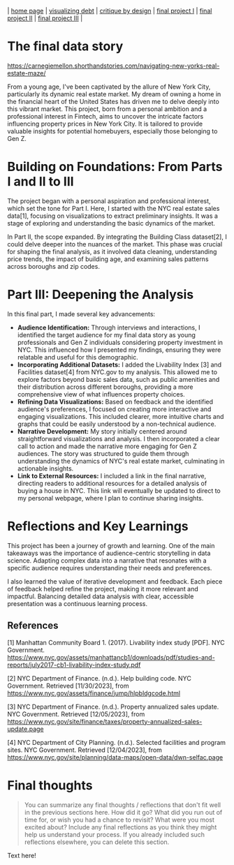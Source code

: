 | [home page](https://cmustudent.github.io/tswd-portfolio-templates/) | [visualizing debt](visualizing-government-debt) | [critique by design](critique-by-design) | [final project I](final-project-part-one) | [final project II](final-project-part-two) | [final project III](final-project-part-three) |

# The final data story
https://carnegiemellon.shorthandstories.com/navigating-new-yorks-real-estate-maze/ 

From a young age, I've been captivated by the allure of New York City, particularly its dynamic real estate market. My dream of owning a home in the financial heart of the United States has driven me to delve deeply into this vibrant market. This project, born from a personal ambition and a professional interest in Fintech, aims to uncover the intricate factors influencing property prices in New York City. It is tailored to provide valuable insights for potential homebuyers, especially those belonging to Gen Z.

# Building on Foundations: From Parts I and II to III

The project began with a personal aspiration and professional interest, which set the tone for Part I. Here, I started with the NYC real estate sales data[1], focusing on visualizations to extract preliminary insights. It was a stage of exploring and understanding the basic dynamics of the market.

In Part II, the scope expanded. By integrating the Building Class dataset[2], I could delve deeper into the nuances of the market. This phase was crucial for shaping the final analysis, as it involved data cleaning, understanding price trends, the impact of building age, and examining sales patterns across boroughs and zip codes.

# Part III: Deepening the Analysis

In this final part, I made several key advancements:

- **Audience Identification:** Through interviews and interactions, I identified the target audience for my final data story as young professionals and Gen Z individuals considering property investment in NYC. This influenced how I presented my findings, ensuring they were relatable and useful for this demographic.
- **Incorporating Additional Datasets:** I added the Livability Index [3] and Facilities dataset[4] from NYC.gov to my analysis. This allowed me to explore factors beyond basic sales data, such as public amenities and their distribution across different boroughs, providing a more comprehensive view of what influences property choices.
- **Refining Data Visualizations:** Based on feedback and the identified audience's preferences, I focused on creating more interactive and engaging visualizations. This included clearer, more intuitive charts and graphs that could be easily understood by a non-technical audience.
- **Narrative Development:** My story initially centered around straightforward visualizations and analysis. I then incorporated a clear call to action and made the narrative more engaging for Gen Z audiences. The story was structured to guide them through understanding the dynamics of NYC's real estate market, culminating in actionable insights.
- **Link to External Resources:** I included a link in the final narrative, directing readers to additional resources for a detailed analysis of buying a house in NYC. This link will eventually be updated to direct to my personal webpage, where I plan to continue sharing insights.

# Reflections and Key Learnings
This project has been a journey of growth and learning. One of the main takeaways was the importance of audience-centric storytelling in data science. Adapting complex data into a narrative that resonates with a specific audience requires understanding their needs and preferences.

I also learned the value of iterative development and feedback. Each piece of feedback helped refine the project, making it more relevant and impactful. Balancing detailed data analysis with clear, accessible presentation was a continuous learning process.

## References
[1] Manhattan Community Board 1. (2017). Livability index study [PDF]. NYC Government. https://www.nyc.gov/assets/manhattancb1/downloads/pdf/studies-and-reports/july2017-cb1-livability-index-study.pdf

[2] NYC Department of Finance. (n.d.). Help building code. NYC Government. Retrieved [11/30/2023], from https://www.nyc.gov/assets/finance/jump/hlpbldgcode.html 

[3] NYC Department of Finance. (n.d.). Property annualized sales update. NYC Government. Retrieved [12/05/2023], from https://www.nyc.gov/site/finance/taxes/property-annualized-sales-update.page 


[4] NYC Department of City Planning. (n.d.). Selected facilities and program sites. NYC Government. Retrieved [12/04/2023], from https://www.nyc.gov/site/planning/data-maps/open-data/dwn-selfac.page


# Final thoughts
> You can summarize any final thoughts / reflections that don't fit well in the previous sections here.  How did it go?  What did you run out of time for, or wish you had a chance to revisit?  What were you most excited about?  Include any final reflections as you think they might help us understand your process.  If you already included such reflections elsewhere, you can delete this section. 

Text here!
